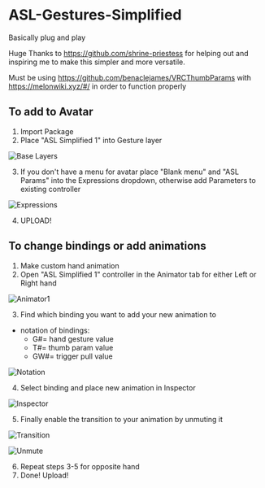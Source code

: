 # ASL-Gestures-Simplified
Basically plug and play

Huge Thanks to https://github.com/shrine-priestess for helping out and inspiring me to make this simpler and more versatile.

Must be using https://github.com/benaclejames/VRCThumbParams with https://melonwiki.xyz/#/ in order to function properly

## To add to Avatar
1. Import Package
2. Place "ASL Simplified 1" into Gesture layer

![Base Layers](https://user-images.githubusercontent.com/68105767/111051703-08604b80-840a-11eb-839a-acfe5705122b.PNG)

3. If you don't have a menu for avatar place "Blank menu" and "ASL Params" into the Expressions dropdown, otherwise add Parameters to existing controller

![Expressions](https://user-images.githubusercontent.com/68105767/111051761-5ffeb700-840a-11eb-9c44-d77a07f733d8.PNG)

4. UPLOAD!

## To change bindings or add animations
1. Make custom hand animation
2. Open "ASL Simplified 1" controller in the Animator tab for either Left or Right hand

![Animator1](https://user-images.githubusercontent.com/68105767/111052667-ca672580-8411-11eb-88c9-0e28b5c08e53.PNG)

3. Find which binding you want to add your new animation to
  - notation of bindings:
    - G#= hand gesture value
    - T#= thumb param value
    - GW#= trigger pull value

![Notation](https://user-images.githubusercontent.com/68105767/111052459-c508db80-840f-11eb-85dc-188c73d5edee.PNG)

4. Select binding and place new animation in Inspector

![Inspector](https://user-images.githubusercontent.com/68105767/111052687-e965b780-8411-11eb-9231-9cab29d15cdc.PNG)

5. Finally enable the transition to your animation by unmuting it

![Transition](https://user-images.githubusercontent.com/68105767/111052563-bbcc3e80-8410-11eb-8dc5-a5576f97f35b.PNG)

![Unmute](https://user-images.githubusercontent.com/68105767/111052565-c1298900-8410-11eb-85c4-d76e319d79bf.PNG)

6. Repeat steps 3-5 for opposite hand
7. Done! Upload!
